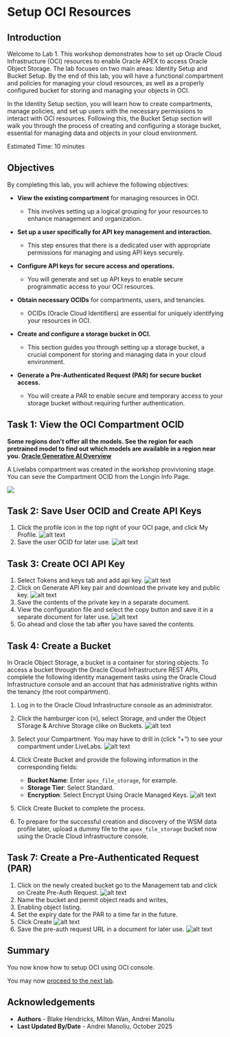 # Setup OCI Resources

## Introduction

Welcome to Lab 1. This workshop demonstrates how to set up Oracle Cloud Infrastructure (OCI) resources to enable Oracle APEX to access Oracle Object Storage. The lab focuses on two main areas: Identity Setup and Bucket Setup. By the end of this lab, you will have a functional compartment and policies for managing your cloud resources, as well as a properly configured bucket for storing and managing your objects in OCI.

In the Identity Setup section, you will learn how to create compartments, manage policies, and set up users with the necessary permissions to interact with OCI resources. Following this, the Bucket Setup section will walk you through the process of creating and configuring a storage bucket, essential for managing data and objects in your cloud environment.

Estimated Time: 10 minutes

## Objectives

By completing this lab, you will achieve the following objectives:

* **View the existing compartment** for managing resources in OCI.
  * This involves setting up a logical grouping for your resources to enhance management and organization.
  
* **Set up a user specifically for API key management and interaction.**
  * This step ensures that there is a dedicated user with appropriate permissions for managing and using API keys securely.

* **Configure API keys for secure access and operations.**
  * You will generate and set up API keys to enable secure programmatic access to your OCI resources.

* **Obtain necessary OCIDs** for compartments, users, and tenancies.
  * OCIDs (Oracle Cloud Identifiers) are essential for uniquely identifying your resources in OCI.

* **Create and configure a storage bucket in OCI.**
  * This section guides you through setting up a storage bucket, a crucial component for storing and managing data in your cloud environment.

* **Generate a Pre-Authenticated Request (PAR) for secure bucket access.**
  * You will create a PAR to enable secure and temporary access to your storage bucket without requiring further authentication.

## Task 1: View the OCI Compartment OCID

**Some regions don't offer all the models. See the region for each pretrained model to find out which models are available in a region near you. [Oracle Generative AI Overview](https://docs.oracle.com/en-us/iaas/Content/generative-ai/overview.htm)**

A Livelabs compartment was created in the workshop provivioning stage. You can seve the Compartment OCID from the Longin Info Page.

 ![](images/Compartment_OCID.jpg " ")


## Task 2: Save User OCID and Create API Keys


1. Click the profile icon in the top right of your OCI page, and click My Profile.
  ![alt text](images/userprofile.png)
2. Save the user OCID for later use.
![alt text](images/ocidsave.png)

## Task 3: Create OCI API Key

1. Select Tokens and keys tab and add api key.
    ![alt text](images/addapikey.png)
2. Click on Generate API key pair and download the private key and public key.
    ![alt text](images/apikeyadd.png)
3. Save the contents of the private key in a separate document.
4. View the configuration file and select the copy button and save it in a separate document for later use.
    ![alt text](images/saveconfig.png)
5. Go ahead and close the tab after you have saved the contents.


## Task 4: Create a Bucket


In Oracle Object Storage, a bucket is a container for storing objects. To access a bucket through the Oracle Cloud Infrastructure REST APIs, complete the following identity management tasks using the Oracle Cloud Infrastructure console and an account that has administrative rights within the tenancy (the root compartment).

1. Log in to the Oracle Cloud Infrastructure console as an administrator.
2. Click the hamburger icon (≡), select  Storage, and under the Object STorage & Archive Storage clike on Buckets.
![alt text](images/StorageMenu.png)

3. Select your Compartment. You may have to drill in (click “+”) to see your compartment under LiveLabs.
![alt text](images/createbucket.png)
4. Click Create Bucket and provide the following information in the corresponding fields:
    * **Bucket Name**: Enter `apex_file_storage`, for example.
    * **Storage Tier**: Select Standard.
    * **Encryption**: Select Encrypt Using Oracle Managed Keys.
![alt text](images/createbucketconfig.png)
5. Click Create Bucket to complete the process.
6. To prepare for the successful creation and discovery of the WSM data profile later, upload a dummy file to the `apex_file_storage` bucket now using the Oracle Cloud Infrastructure console.

## Task 7: Create a Pre-Authenticated Request (PAR)

1. Click on the newly created bucket go to the Management tab and click on Create Pre-Auth Request.
![alt text](images/createpreauth.png)
2. Name the bucket and permit object reads and writes, 
3. Enabling object listing.
3. Set the expiry date for the PAR to a time far in the future.
4. Click Create 
![alt text](images/copypreauth.png)
5. Save the pre-auth request URL in a document for later use.
![alt text](images/copypreauth2.png)

## Summary

You now know how to setup OCI using OCI console.

You may now [proceed to the next lab](#next).

## Acknowledgements

* **Authors** - Blake Hendricks, Milton Wan, Andrei Manoliu
* **Last Updated By/Date** -  Andrei Manoliu, October 2025

